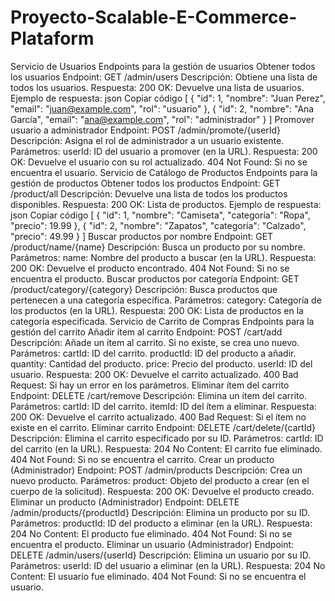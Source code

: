 # Proyecto-Scalable-E-Commerce-Plataform

Servicio de Usuarios
Endpoints para la gestión de usuarios
Obtener todos los usuarios
Endpoint: GET /admin/users
Descripción: Obtiene una lista de todos los usuarios.
Respuesta:
200 OK: Devuelve una lista de usuarios.
Ejemplo de respuesta:
json
Copiar código
[
  {
    "id": 1,
    "nombre": "Juan Perez",
    "email": "juan@example.com",
    "rol": "usuario"
  },
  {
    "id": 2,
    "nombre": "Ana García",
    "email": "ana@example.com",
    "rol": "administrador"
  }
]
Promover usuario a administrador
Endpoint: POST /admin/promote/{userId}
Descripción: Asigna el rol de administrador a un usuario existente.
Parámetros:
userId: ID del usuario a promover (en la URL).
Respuesta:
200 OK: Devuelve el usuario con su rol actualizado.
404 Not Found: Si no se encuentra el usuario.
Servicio de Catálogo de Productos
Endpoints para la gestión de productos
Obtener todos los productos
Endpoint: GET /product/all
Descripción: Devuelve una lista de todos los productos disponibles.
Respuesta:
200 OK: Lista de productos.
Ejemplo de respuesta:
json
Copiar código
[
  {
    "id": 1,
    "nombre": "Camiseta",
    "categoría": "Ropa",
    "precio": 19.99
  },
  {
    "id": 2,
    "nombre": "Zapatos",
    "categoría": "Calzado",
    "precio": 49.99
  }
]
Buscar productos por nombre
Endpoint: GET /product/name/{name}
Descripción: Busca un producto por su nombre.
Parámetros:
name: Nombre del producto a buscar (en la URL).
Respuesta:
200 OK: Devuelve el producto encontrado.
404 Not Found: Si no se encuentra el producto.
Buscar productos por categoría
Endpoint: GET /product/category/{category}
Descripción: Busca productos que pertenecen a una categoría específica.
Parámetros:
category: Categoría de los productos (en la URL).
Respuesta:
200 OK: Lista de productos en la categoría especificada.
Servicio de Carrito de Compras
Endpoints para la gestión del carrito
Añadir ítem al carrito
Endpoint: POST /cart/add
Descripción: Añade un ítem al carrito. Si no existe, se crea uno nuevo.
Parámetros:
cartId: ID del carrito.
productId: ID del producto a añadir.
quantity: Cantidad del producto.
price: Precio del producto.
userId: ID del usuario.
Respuesta:
200 OK: Devuelve el carrito actualizado.
400 Bad Request: Si hay un error en los parámetros.
Eliminar ítem del carrito
Endpoint: DELETE /cart/remove
Descripción: Elimina un ítem del carrito.
Parámetros:
cartId: ID del carrito.
itemId: ID del ítem a eliminar.
Respuesta:
200 OK: Devuelve el carrito actualizado.
400 Bad Request: Si el ítem no existe en el carrito.
Eliminar carrito
Endpoint: DELETE /cart/delete/{cartId}
Descripción: Elimina el carrito especificado por su ID.
Parámetros:
cartId: ID del carrito (en la URL).
Respuesta:
204 No Content: El carrito fue eliminado.
404 Not Found: Si no se encuentra el carrito.
Crear un producto (Administrador)
Endpoint: POST /admin/products
Descripción: Crea un nuevo producto.
Parámetros:
product: Objeto del producto a crear (en el cuerpo de la solicitud).
Respuesta:
200 OK: Devuelve el producto creado.
Eliminar un producto (Administrador)
Endpoint: DELETE /admin/products/{productId}
Descripción: Elimina un producto por su ID.
Parámetros:
productId: ID del producto a eliminar (en la URL).
Respuesta:
204 No Content: El producto fue eliminado.
404 Not Found: Si no se encuentra el producto.
Eliminar un usuario (Administrador)
Endpoint: DELETE /admin/users/{userId}
Descripción: Elimina un usuario por su ID.
Parámetros:
userId: ID del usuario a eliminar (en la URL).
Respuesta:
204 No Content: El usuario fue eliminado.
404 Not Found: Si no se encuentra el usuario.



